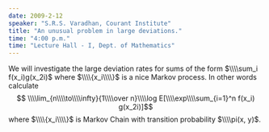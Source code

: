 ```yaml
---
date: 2009-2-12
speaker: "S.R.S. Varadhan, Courant Institute"
title: "An unusual problem in large deviations."
time: "4:00 p.m." 
time: "Lecture Hall - I, Dept. of Mathematics"
---
```

We will investigate the large deviation rates for sums of the form $\\\\sum_i f(x_i)g(x_2i)$ where $\\\\{x_i\\\\}$ is a nice Markov process. In other words calculate $$ \\\\lim_{n\\\\to\\\\infty}{1\\\\over n}\\\\log E[\\\\exp\\\\sum_{i=1}^n f(x_i) g(x_2i)]$$ where $\\\\{x_i\\\\}$ is Markov Chain with transition probability $\\\\pi(x, y)$.
